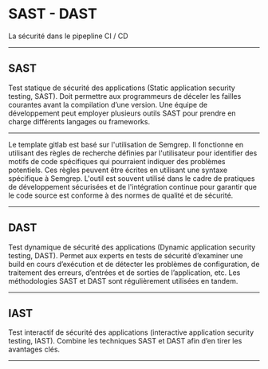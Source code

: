# SAST - DAST

La sécurité dans le pipepline CI / CD

---

## SAST
Test statique de sécurité des applications (Static application security testing, SAST). Doit permettre aux programmeurs de déceler les failles courantes avant la compilation d’une version. Une équipe de développement peut employer plusieurs outils SAST pour prendre en charge différents langages ou frameworks. 

---

Le template gitlab est basé sur l'utilisation de Semgrep. Il fonctionne en utilisant des règles de recherche définies par l'utilisateur pour identifier des motifs de code spécifiques qui pourraient indiquer des problèmes potentiels. Ces règles peuvent être écrites en utilisant une syntaxe spécifique à Semgrep. L'outil est souvent utilisé dans le cadre de pratiques de développement sécurisées et de l'intégration continue pour garantir que le code source est conforme à des normes de qualité et de sécurité.

---

## DAST 

Test dynamique de sécurité des applications (Dynamic application security testing, DAST). Permet aux experts en tests de sécurité d’examiner une build en cours d’exécution et de détecter les problèmes de configuration, de traitement des erreurs, d’entrées et de sorties de l’application, etc. Les méthodologies SAST et DAST sont régulièrement utilisées en tandem.

---

## IAST 
Test interactif de sécurité des applications (interactive application security testing, IAST). Combine les techniques SAST et DAST afin d’en tirer les avantages clés.

---
